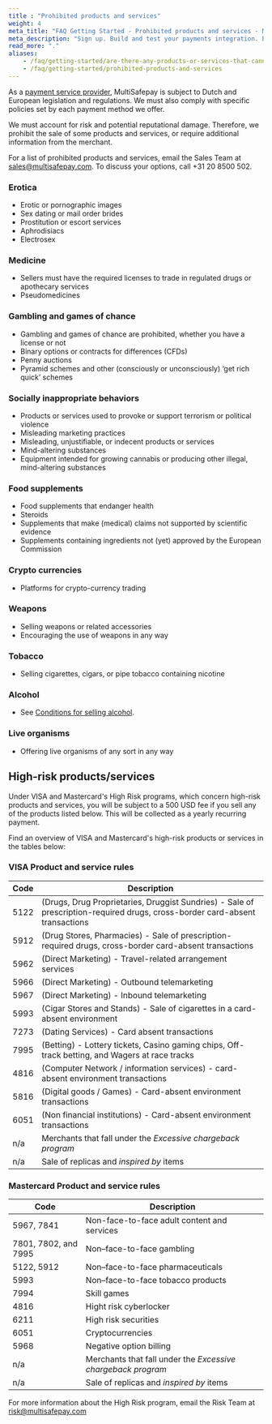 ```yaml
---
title : "Prohibited products and services"
weight: 4
meta_title: "FAQ Getting Started - Prohibited products and services - MultiSafepay Docs"
meta_description: "Sign up. Build and test your payments integration. Explore our products and services. Use our API Reference, SDKs, and wrappers. Get support."
read_more: "."
aliases:
    - /faq/getting-started/are-there-any-products-or-services-that-cannot-be-sold
    - /faq/getting-started/prohibited-products-and-services
---
```

As a [payment service provider](/faq/general/multisafepay-glossary/#payment-service-provider-psp), MultiSafepay is subject to Dutch and European legislation and regulations. We must also comply with specific policies set by each payment method we offer. 

We must account for risk and potential reputational damage. Therefore, we prohibit the sale of some products and services, or require additional information from the merchant.

For a list of prohibited products and services, email the Sales Team at <sales@multisafepay.com>. To discuss your options, call +31 20 8500 502.

### Erotica
* Erotic or pornographic images
* Sex dating or mail order brides
* Prostitution or escort services
* Aphrodisiacs
* Electrosex

### Medicine
* Sellers must have the required licenses to trade in regulated drugs or apothecary services
* Pseudomedicines

### Gambling and games of chance
* Gambling and games of chance are prohibited, whether you have a license or not
* Binary options or contracts for differences (CFDs)
* Penny auctions
* Pyramid schemes and other (consciously or unconsciously) ‘get rich quick’ schemes

### Socially inappropriate behaviors
* Products or services used to provoke or support terrorism or political violence
* Misleading marketing practices
* Misleading, unjustifiable, or indecent products or services
* Mind-altering substances
* Equipment intended for growing cannabis or producing other illegal, mind-altering substances

### Food supplements
* Food supplements that endanger health
* Steroids
* Supplements that make (medical) claims not supported by scientific evidence
* Supplements containing ingredients not (yet) approved by the European Commission

### Crypto currencies
* Platforms for crypto-currency trading

### Weapons
* Selling weapons or related accessories
* Encouraging the use of weapons in any way

### Tobacco
* Selling cigarettes, cigars, or pipe tobacco containing nicotine

### Alcohol
* See [Conditions for selling alcohol](/faq/getting-started/rules-for-selling-alcohol/).

### Live organisms
* Offering live organisms of any sort in any way

## High-risk products/services

Under VISA and Mastercard's High Risk programs, which concern high-risk products and services, you will be subject to a 500 USD fee if you sell any of the products listed below. This will be collected as a yearly recurring payment.

Find an overview of VISA and Mastercard's high-risk products or services in the tables below:

### VISA Product and service rules

| Code    | Description              |
| --------- | ------------------------ |
| 5122 | (Drugs, Drug Proprietaries, Druggist Sundries) - Sale of prescription-required drugs, cross-border card-absent transactions |
| 5912  | (Drug Stores, Pharmacies) - Sale of prescription-required drugs, cross-border card-absent transactions |
| 5962 | (Direct Marketing) - Travel-related arrangement services |
| 5966  |  (Direct Marketing) - Outbound telemarketing |
| 5967  | (Direct Marketing) - Inbound telemarketing |
| 5993 | (Cigar Stores and Stands) - Sale of cigarettes in a card-absent environment |
| 7273  | (Dating Services) - Card absent transactions |
| 7995 | (Betting) - Lottery tickets, Casino gaming chips, Off-track betting, and Wagers at race tracks |
| 4816 | (Computer Network / information services) - card-absent environment transactions |
| 5816 | (Digital goods / Games) - Card-absent environment transactions |
| 6051  | (Non financial institutions) - Card-absent environment transactions |
| n/a | Merchants that fall under the _Excessive chargeback program_ |
| n/a | Sale of replicas and _inspired by_ items |

### Mastercard Product and service rules

| Code    | Description              |
| --------- | ------------------------ |
| 5967, 7841 | Non-face-to-face adult content and services |
| 7801, 7802, and 7995  | Non–face-to-face gambling |
| 5122, 5912 | Non–face-to-face pharmaceuticals |
| 5993  |  Non–face-to-face tobacco products|
| 7994  | Skill games  |
| 4816 | Hight risk cyberlocker |
| 6211 | High risk securities |
| 6051 | Cryptocurrencies |
| 5968 | Negative option billing  |
| n/a | Merchants that fall under the _Excessive chargeback program_ |
| n/a | Sale of replicas and _inspired by_ items |

For more information about the High Risk program, email the Risk Team at <risk@multisafepay.com>
